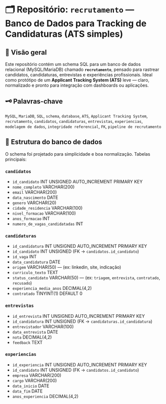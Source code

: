# 🗂️ Repositório: `recrutamento` — Banco de Dados para Tracking de Candidaturas (ATS simples)

## 🔎 Visão geral
Este repositório contém um schema SQL para um banco de dados relacional (MySQL/MariaDB) chamado **`recrutamento`**, pensado para rastrear candidatos, candidaturas, entrevistas e experiências profissionais. Ideal como protótipo de um  **Applicant Tracking System (ATS)** leve — claro, normalizado e pronto para integração com dashboards ou aplicações.

## 🗝️ Palavras-chave
`MySQL`, `MariaDB`, `SQL`, `schema`, `database`, `ATS`, `Applicant Tracking System`, `recrutamento`, `candidatos`, `candidaturas`, `entrevistas`, `experiencias`, `modelagem de dados`, `integridade referencial`, `FK`, `pipeline de recrutamento`

## 🧩 Estrutura do banco de dados
O schema foi projetado para simplicidade e boa normalização. Tabelas principais:

### `candidatos`
- `id_candidato` INT UNSIGNED AUTO_INCREMENT PRIMARY KEY  
- `nome_completo` VARCHAR(200)  
- `email` VARCHAR(200)  
- `data_nascimento` DATE  
- `genero` VARCHAR(20)  
- `cidade_residencia` VARCHAR(100)  
- `nivel_formacao` VARCHAR(100)  
- `anos_formacao` INT  
- `numero_de_vagas_candidatadas` INT

### `candidaturas`
- `id_candidatura` INT UNSIGNED AUTO_INCREMENT PRIMARY KEY  
- `id_candidato` INT UNSIGNED (FK -> `candidatos.id_candidato`)  
- `id_vaga` INT  
- `data_candidatura` DATE  
- `origem` VARCHAR(50) — (ex: linkedin, site, indicação)  
- `curriculo_texto` TEXT  
- `status_candidato` VARCHAR(50) — (ex: `triagem`, `entrevista`, `contratado`, `recusado`)  
- `experiencia_media_anos` DECIMAL(4,2)  
- `contratado` TINYINT(1) DEFAULT 0

### `entrevistas`
- `id_entrevista` INT UNSIGNED AUTO_INCREMENT PRIMARY KEY  
- `id_candidatura` INT UNSIGNED (FK -> `candidaturas.id_candidatura`)  
- `entrevistador` VARCHAR(100)  
- `data_entrevista` DATE  
- `nota` DECIMAL(4,2)  
- `feedback` TEXT

### `experiencias`
- `id_experiencia` INT UNSIGNED AUTO_INCREMENT PRIMARY KEY  
- `id_candidato` INT UNSIGNED (FK -> `candidatos.id_candidato`)  
- `empresa` VARCHAR(200)  
- `cargo` VARCHAR(200)  
- `data_inicio` DATE  
- `data_fim` DATE  
- `anos_experiencia` DECIMAL(4,2)


